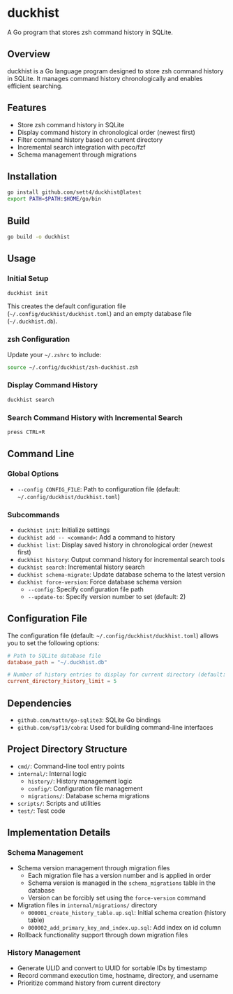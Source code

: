 # duckhist

A Go program that stores zsh command history in SQLite.

## Overview

duckhist is a Go language program designed to store zsh command history in SQLite. It manages command history chronologically and enables efficient searching.

## Features

- Store zsh command history in SQLite
- Display command history in chronological order (newest first)
- Filter command history based on current directory
- Incremental search integration with peco/fzf
- Schema management through migrations

## Installation

```bash
go install github.com/sett4/duckhist@latest
export PATH=$PATH:$HOME/go/bin
```

## Build

```bash
go build -o duckhist
```

## Usage

### Initial Setup

```bash
duckhist init
```

This creates the default configuration file (`~/.config/duckhist/duckhist.toml`) and an empty database file (`~/.duckhist.db`).

### zsh Configuration

Update your `~/.zshrc` to include:

```zsh
source ~/.config/duckhist/zsh-duckhist.zsh
```

### Display Command History

```bash
duckhist search
```

### Search Command History with Incremental Search

```zsh
press CTRL+R
```

## Command Line

### Global Options

- `--config CONFIG_FILE`: Path to configuration file (default: `~/.config/duckhist/duckhist.toml`)

### Subcommands

- `duckhist init`: Initialize settings
- `duckhist add -- <command>`: Add a command to history
- `duckhist list`: Display saved history in chronological order (newest first)
- `duckhist history`: Output command history for incremental search tools
- `duckhist search`: Incremental history search
- `duckhist schema-migrate`: Update database schema to the latest version
- `duckhist force-version`: Force database schema version
  - `--config`: Specify configuration file path
  - `--update-to`: Specify version number to set (default: 2)

## Configuration File

The configuration file (default: `~/.config/duckhist/duckhist.toml`) allows you to set the following options:

```toml
# Path to SQLite database file
database_path = "~/.duckhist.db"

# Number of history entries to display for current directory (default: 5)
current_directory_history_limit = 5
```

## Dependencies

- `github.com/mattn/go-sqlite3`: SQLite Go bindings
- `github.com/spf13/cobra`: Used for building command-line interfaces

## Project Directory Structure

- `cmd/`: Command-line tool entry points
- `internal/`: Internal logic
  - `history/`: History management logic
  - `config/`: Configuration file management
  - `migrations/`: Database schema migrations
- `scripts/`: Scripts and utilities
- `test/`: Test code

## Implementation Details

### Schema Management

- Schema version management through migration files
  - Each migration file has a version number and is applied in order
  - Schema version is managed in the `schema_migrations` table in the database
  - Version can be forcibly set using the `force-version` command
- Migration files in `internal/migrations/` directory
  - `000001_create_history_table.up.sql`: Initial schema creation (history table)
  - `000002_add_primary_key_and_index.up.sql`: Add index on id column
- Rollback functionality support through down migration files

### History Management

- Generate ULID and convert to UUID for sortable IDs by timestamp
- Record command execution time, hostname, directory, and username
- Prioritize command history from current directory
